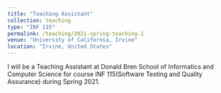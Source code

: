 ```yaml
---
title: "Teaching Assistant"
collection: teaching
type: "INF 115"
permalink: /teaching/2021-spring-teaching-1
venue: "University of California, Irvine"
location: "Irvine, United States"
---
```


I will be a Teaching Assistant at Donald Bren School of Informatics and Computer Science for course INF 115(Software Testing and Quality Assurance) during Spring 2021.




